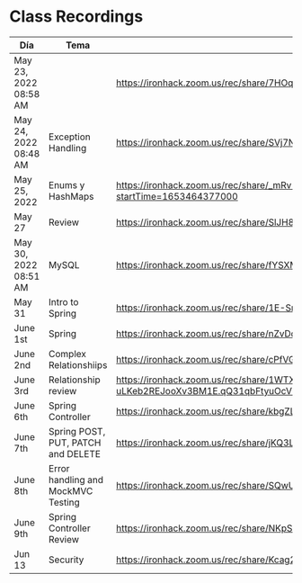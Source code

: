 # Class Recordings

| Día                   | Tema                               | Enlace                                                       |
| --------------------- | ---------------------------------- | ------------------------------------------------------------ |
| May 23, 2022 08:58 AM |                                    | https://ironhack.zoom.us/rec/share/7HOq-EQO56uVM-xCKnwjNzs08e5QZjFcJZSzYdJ0WnrxOh86DU_z_7x-r4xxlKrY.I7jZxWozhykvDb9V |
| May 24, 2022 08:48 AM | Exception Handling                 | https://ironhack.zoom.us/rec/share/SVj7NXifITcHdBFB2cutW8AodqKGDGgJPADxUemXsPII9v4Yz8PHLDF1hVCFDpw.etKwsaZJUGR3vhlw |
| May 25, 2022          | Enums y HashMaps                   | https://ironhack.zoom.us/rec/share/_mRv-vYn72HOPGvso-kxlxFC27RXXkuw01nCuj1i2VTpp26RIdZPSvdoVqtD6rA.agj9orau1VQpI4R_?startTime=1653464377000 |
| May 27                | Review                             | https://ironhack.zoom.us/rec/share/SlJH8StIiEMZXHjGQuSoxM3Por3_1ZbFABlBtUFajS1gHbmWu2rE-CT5pumSqUgg.rBNYqtv2T96mt4zN |
| May 30, 2022 08:51 AM | MySQL                              | https://ironhack.zoom.us/rec/share/fYSXMg1WgbNMlME1dE83qGfa14V3SPJSSZZ2qHSmJ7YXX5JlrM00Tf6MXHrPo9Sr.hnhwtg99NwjP7ksf |
| May 31                | Intro to Spring                    | https://ironhack.zoom.us/rec/share/1E-SryCb18l0sCXKDlM2QOPIYe1rJeCeITJxDwgE4_8ib0edkAm-dN2c0jKnt2xq.SRIMYEOiqXS-cDMh |
| June 1st              | Spring                             | https://ironhack.zoom.us/rec/share/nZvDqXo_VxJLVkIpk9qiiODK_d2y2Q6Pj9Um0sEQsd3Ooe1EwQS4XJa5s_PeUmhV.DDIURZM1opQVeLJn |
| June 2nd              | Complex Relationshiips             | https://ironhack.zoom.us/rec/share/cPfVGwEUuT8BPDlQpFk914eoXQqHJPwLy0WmVCBF37i1U-KgjyiZbDlmz0MuvLt7.cVyBBTjQxGPdzQxS |
| June 3rd              | Relationship review                | https://ironhack.zoom.us/rec/share/1WTXGFz2vKWwoMlH5yQPnYp2Uf3Z3eXaalu50dy1vR3vu-uLKeb2REJooXv3BM1E.qQ31qbFtyuOcVBES |
| June 6th              | Spring Controller                  | https://ironhack.zoom.us/rec/share/kbgZL4XR2RzPFkP87k_VGEpD9p7RFEgKtWVYt_b2uKYLTEME0UVNVyMG0dlxbA6V.NUHQ092EueIYSj03 |
| June 7th              | Spring POST, PUT, PATCH and DELETE | https://ironhack.zoom.us/rec/share/jKQ3Lr6GJJRT3AXwLLEnd7aCQaw_bqMyasNYiVv8m3bcicDRjnKsYHIkkVS6dowL.HaAcPmZu56SkzhHG |
| June 8th              | Error handling and MockMVC Testing | https://ironhack.zoom.us/rec/share/SQwUhjS7lFL1NIJOMJiAx2xEhTAHoMMcgJgOfqgRdJJiic8Vyt1QgrfEAfpVAgjU.VYF6E29OeWWDEW6b |
| June 9th              | Spring Controller Review           | https://ironhack.zoom.us/rec/share/NKpSsEmdf3ozX40HSGok1jBABKSaN3Spporria08g7OOvgE-ocAJjvTapy5XekPp.L_oeGUOGz_IjSKda |
|Jun 13|Security|https://ironhack.zoom.us/rec/share/Kcag263RR0JwEc7hkksc3A712fiDBDSjDkSXBkvaGqIyGT8DoFoYjWCCBDn3aysV.rdsicG5QEvr9Cids|
